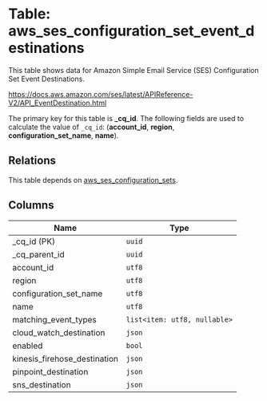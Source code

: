 # Table: aws_ses_configuration_set_event_destinations

This table shows data for Amazon Simple Email Service (SES) Configuration Set Event Destinations.

https://docs.aws.amazon.com/ses/latest/APIReference-V2/API_EventDestination.html

The primary key for this table is **_cq_id**.
The following fields are used to calculate the value of `_cq_id`: (**account_id**, **region**, **configuration_set_name**, **name**).
## Relations

This table depends on [aws_ses_configuration_sets](aws_ses_configuration_sets.md).

## Columns

| Name          | Type          |
| ------------- | ------------- |
|_cq_id (PK)|`uuid`|
|_cq_parent_id|`uuid`|
|account_id|`utf8`|
|region|`utf8`|
|configuration_set_name|`utf8`|
|name|`utf8`|
|matching_event_types|`list<item: utf8, nullable>`|
|cloud_watch_destination|`json`|
|enabled|`bool`|
|kinesis_firehose_destination|`json`|
|pinpoint_destination|`json`|
|sns_destination|`json`|